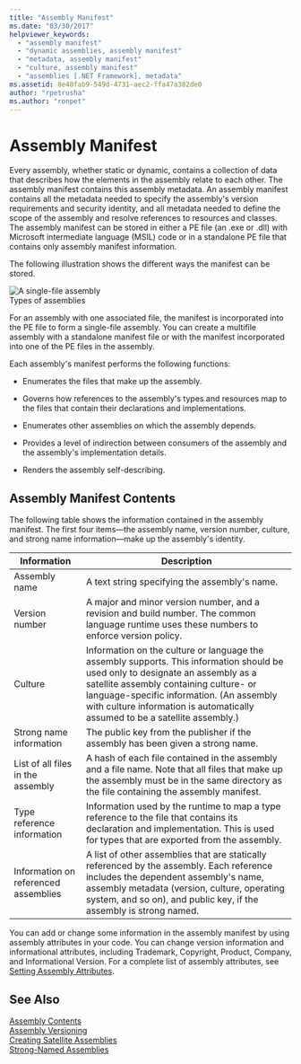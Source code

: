 ```yaml
---
title: "Assembly Manifest"
ms.date: "03/30/2017"
helpviewer_keywords: 
  - "assembly manifest"
  - "dynamic assemblies, assembly manifest"
  - "metadata, assembly manifest"
  - "culture, assembly manifest"
  - "assemblies [.NET Framework], metadata"
ms.assetid: 8e40fab9-549d-4731-aec2-ffa47a382de0
author: "rpetrusha"
ms.author: "ronpet"
---
```

# Assembly Manifest
Every assembly, whether static or dynamic, contains a collection of data that describes how the elements in the assembly relate to each other. The assembly manifest contains this assembly metadata. An assembly manifest contains all the metadata needed to specify the assembly's version requirements and security identity, and all metadata needed to define the scope of the assembly and resolve references to resources and classes. The assembly manifest can be stored in either a PE file (an .exe or .dll) with Microsoft intermediate language (MSIL) code or in a standalone PE file that contains only assembly manifest information.  

 The following illustration shows the different ways the manifest can be stored.  

 ![A single&#45;file assembly](../../../docs/framework/app-domains/media/assemblytypes.gif "assemblytypes")  
Types of assemblies  

 For an assembly with one associated file, the manifest is incorporated into the PE file to form a single-file assembly. You can create a multifile assembly with a standalone manifest file or with the manifest incorporated into one of the PE files in the assembly.  

 Each assembly's manifest performs the following functions:  

- Enumerates the files that make up the assembly.  

- Governs how references to the assembly's types and resources map to the files that contain their declarations and implementations.  

- Enumerates other assemblies on which the assembly depends.  

- Provides a level of indirection between consumers of the assembly and the assembly's implementation details.  

- Renders the assembly self-describing.  

## Assembly Manifest Contents  
 The following table shows the information contained in the assembly manifest. The first four items—the assembly name, version number, culture, and strong name information—make up the assembly's identity.  


|Information|Description|  
|-----------------|-----------------|  
|Assembly name|A text string specifying the assembly's name.|  
|Version number|A major and minor version number, and a revision and build number. The common language runtime uses these numbers to enforce version policy.|  
|Culture|Information on the culture or language the assembly supports. This information should be used only to designate an assembly as a satellite assembly containing culture- or language-specific information. (An assembly with culture information is automatically assumed to be a satellite assembly.)|  
|Strong name information|The public key from the publisher if the assembly has been given a strong name.|  
|List of all files in the assembly|A hash of each file contained in the assembly and a file name. Note that all files that make up the assembly must be in the same directory as the file containing the assembly manifest.|  
|Type reference information|Information used by the runtime to map a type reference to the file that contains its declaration and implementation. This is used for types that are exported from the assembly.|  
|Information on referenced assemblies|A list of other assemblies that are statically referenced by the assembly. Each reference includes the dependent assembly's name, assembly metadata (version, culture, operating system, and so on), and public key, if the assembly is strong named.|  

 You can add or change some information in the assembly manifest by using assembly attributes in your code. You can change version information and informational attributes, including Trademark, Copyright, Product, Company, and Informational Version. For a complete list of assembly attributes, see [Setting Assembly Attributes](../../../docs/framework/app-domains/set-assembly-attributes.md).  

## See Also  
 [Assembly Contents](../../../docs/framework/app-domains/assembly-contents.md)  
 [Assembly Versioning](../../../docs/framework/app-domains/assembly-versioning.md)  
 [Creating Satellite Assemblies](../../../docs/framework/resources/creating-satellite-assemblies-for-desktop-apps.md)  
 [Strong-Named Assemblies](../../../docs/framework/app-domains/strong-named-assemblies.md)
